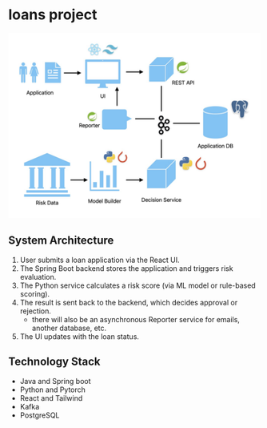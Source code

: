 # loans project
<img src="./hi level design.jpg" alt="hi level design" />

## System Architecture
1. User submits a loan application via the React UI.
2. The Spring Boot backend stores the application and triggers risk evaluation.
3. The Python service calculates a risk score (via ML model or rule-based scoring).
4. The result is sent back to the backend, which decides approval or rejection.
    - there will also be an asynchronous Reporter service for emails, another database, etc.
5. The UI updates with the loan status.
## Technology Stack
- Java and Spring boot
- Python and Pytorch
- React and Tailwind
- Kafka
- PostgreSQL
